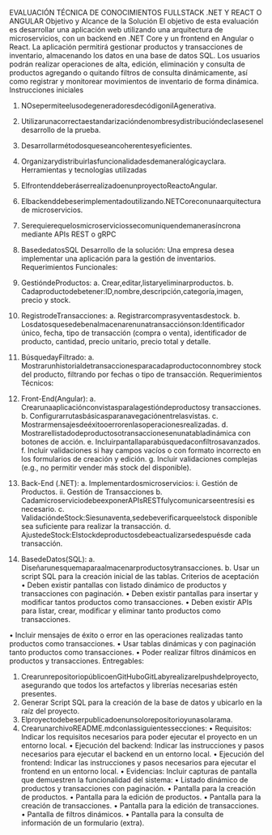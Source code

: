 EVALUACIÓN TÉCNICA DE CONOCIMIENTOS FULLSTACK .NET Y REACT O ANGULAR
Objetivo y Alcance de la Solución
El objetivo de esta evaluación es desarrollar una aplicación web utilizando una arquitectura de microservicios, con un backend en .NET Core y un frontend en Angular o React. La aplicación permitirá gestionar productos y transacciones de inventario, almacenando los datos en una base de datos SQL. Los usuarios podrán realizar operaciones de alta, edición, eliminación y consulta de productos agregando o quitando filtros de consulta dinámicamente, así como registrar y monitorear movimientos de inventario de forma dinámica.
Instrucciones iniciales
1. NOsepermiteelusodegeneradoresdecódigoniIAgenerativa.
2. Utilizarunacorrectaestandarizacióndenombresydistribucióndeclasesenel
desarrollo de la prueba.
3. Desarrollarmétodosqueseancoherentesyeficientes.
4. Organizarydistribuirlasfuncionalidadesdemaneralógicayclara.
Herramientas y tecnologías utilizadas
1. ElfrontenddeberáserrealizadoenunproyectoReactoAngular.
2. Elbackenddebeserimplementadoutilizando.NETCoreconunaarquitectura
de microservicios.
3. Serequierequelosmicroserviciossecomuniquendemanerasíncrona
mediante APIs REST o gRPC
4. BasededatosSQL
Desarrollo de la solución:
Una empresa desea implementar una aplicación para la gestión de inventarios. Requerimientos Funcionales:
1. GestióndeProductos:
a. Crear,editar,listaryeliminarproductos.
b. Cadaproductodebetener:ID,nombre,descripción,categoría,imagen,
precio y stock.
2. RegistrodeTransacciones:
a. Registrarcomprasyventasdestock.
b. Losdatosquesedebenalmacenarenunatransacciónson:Identificador
único, fecha, tipo de transacción (compra o venta), identificador de producto, cantidad, precio unitario, precio total y detalle.

3. BúsquedayFiltrado:
a. Mostrarunhistorialdetransaccionesparacadaproductoconnombrey stock del producto, filtrando por fechas o tipo de transacción.
Requerimientos Técnicos:
1. Front-End(Angular):
a. Crearunaaplicaciónconvistasparalagestióndeproductosy transacciones.
b. Configurarrutasbásicasparanavegaciónentrelasvistas.
c. Mostrarmensajesdeéxitooerrorenlasoperacionesrealizadas.
d. Mostrarellistadodeproductosotransaccionesenunatabladinámica
con botones de acción.
e. Incluirpantallaparabúsquedaconfiltrosavanzados.
f. Incluir validaciones si hay campos vacíos o con formato incorrecto en los
formularios de creación y edición.
g. Incluir validaciones complejas (e.g., no permitir vender más stock del
disponible).
2. Back-End (.NET):
a. Implementardosmicroservicios:
i. Gestión de Productos.
ii. Gestión de Transacciones
b. CadamicroserviciodebeexponerAPIsRESTfulycomunicarseentresísi
es necesario.
c. ValidacióndeStock:Siesunaventa,sedebeverificarqueelstock
disponible sea suficiente para realizar la transacción.
d. AjustedeStock:Elstockdeproductosdebeactualizarsedespuésde
cada transacción.
3. BasedeDatos(SQL):
a. Diseñarunesquemaparaalmacenarproductosytransacciones. b. Usar un script SQL para la creación inicial de las tablas.
Criterios de aceptación
• Deben existir pantallas con listado dinámico de productos y transacciones con paginación.
• Deben existir pantallas para insertar y modificar tantos productos como transacciones.
• Deben existir APIs para listar, crear, modificar y eliminar tanto productos como transacciones.

• Incluir mensajes de éxito o error en las operaciones realizadas tanto productos como transacciones.
• Usar tablas dinámicas y con paginación tanto productos como transacciones.
• Poder realizar filtros dinámicos en productos y transacciones.
Entregables:
1. CrearunrepositoriopúblicoenGitHuboGitLabyrealizarelpushdelproyecto, asegurando que todos los artefactos y librerías necesarias estén presentes.
2. Generar Script SQL para la creación de la base de datos y ubicarlo en la raíz del
proyecto.
3. Elproyectodebeserpublicadoenunsolorepositorioyunasolarama.
4. CrearunarchivoREADME.mdconlassiguientessecciones:
• Requisitos: Indicar los requisitos necesarios para poder ejecutar el proyecto en un entorno local.
• Ejecución del backend: Indicar las instrucciones y pasos necesarios para ejecutar el backend en un entorno local.
• Ejecución del frontend: Indicar las instrucciones y pasos necesarios para ejecutar el frontend en un entorno local.
• Evidencias: Incluir capturas de pantalla que demuestren la funcionalidad del sistema:
• Listado dinámico de productos y transacciones con paginación. • Pantalla para la creación de productos.
• Pantalla para la edición de productos.
• Pantalla para la creación de transacciones.
• Pantalla para la edición de transacciones.
• Pantalla de filtros dinámicos.
• Pantalla para la consulta de información de un formulario (extra).
